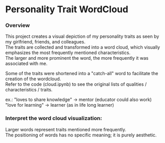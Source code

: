 # Personality Trait WordCloud
### Overview
This project creates a visual depiction of my personality traits as seen by my girlfriend, friends, and colleagues.  
The traits are collected and transformed into a word cloud, which visually emphasizes the most frequently mentioned characteristics.  
The larger and more prominent the word, the more frequently it was associated with me.

Some of the traits were shortened into a "catch-all" word to facilitate the creation of the wordcloud.  
Refer to the code (cloud.ipynb) to see the original lists of qualities / characteristics / traits.

ex.: "loves to share knowledge" -> mentor (educator could also work)  
"love for learning" -> learner (as in life long learner)


### Interpret the word cloud visualization:
Larger words represent traits mentioned more frequently.  
The positioning of words has no specific meaning; it is purely aesthetic.  
